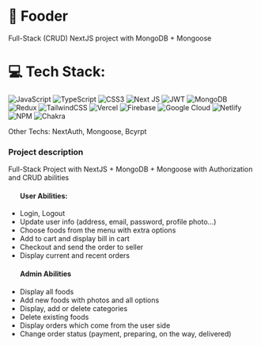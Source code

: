 # 💫 Fooder

Full-Stack (CRUD) NextJS project with MongoDB + Mongoose

# 💻 Tech Stack:

![JavaScript](https://img.shields.io/badge/javascript-%23323330.svg?style=for-the-badge&logo=javascript&logoColor=%23F7DF1E)
![TypeScript](https://img.shields.io/badge/typescript-%23007ACC.svg?style=for-the-badge&logo=typescript&logoColor=white)
![CSS3](https://img.shields.io/badge/css3-%231572B6.svg?style=for-the-badge&logo=css3&logoColor=white)
![Next JS](https://img.shields.io/badge/Next-black?style=for-the-badge&logo=next.js&logoColor=white)
![JWT](https://img.shields.io/badge/JWT-black?style=for-the-badge&logo=JSON%20web%20tokens)
![MongoDB](https://img.shields.io/badge/MongoDB-%234ea94b.svg?style=for-the-badge&logo=mongodb&logoColor=white)
![Redux](https://img.shields.io/badge/redux-%23593d88.svg?style=for-the-badge&logo=redux&logoColor=white)
![TailwindCSS](https://img.shields.io/badge/tailwindcss-%2338B2AC.svg?style=for-the-badge&logo=tailwind-css&logoColor=white)
![Vercel](https://img.shields.io/badge/vercel-%23000000.svg?style=for-the-badge&logo=vercel&logoColor=white) ![Firebase](https://img.shields.io/badge/firebase-%23039BE5.svg?style=for-the-badge&logo=firebase)
![Google Cloud](https://img.shields.io/badge/Google%20Cloud-%234285F4.svg?style=for-the-badge&logo=google-cloud&logoColor=white) ![Netlify](https://img.shields.io/badge/netlify-%23000000.svg?style=for-the-badge&logo=netlify&logoColor=#00C7B7)
![NPM](https://img.shields.io/badge/NPM-%23000000.svg?style=for-the-badge&logo=npm&logoColor=white)
![Chakra](https://img.shields.io/badge/chakra-%234ED1C5.svg?style=for-the-badge&logo=chakraui&logoColor=white)
<p>
Other Techs: NextAuth, Mongoose, Bcyrpt
</p>

<h3>
Project description
</h3>
<p>
Full-Stack Project with NextJS + MongoDB + Mongoose
with Authorization and CRUD abilities
</p>

<ul>
<h4>
User Abilities:
</h4>
<li>Login, Logout</li>
<li>Update user info (address, email, password, profile photo...)</li>
<li>Choose foods from the menu with extra options</li>
<li>Add to cart and display bill in cart</li>
<li>Checkout and send the order to seller</li>
<li>Display current and recent orders</li>
</ul>


<ul>
<h4>Admin Abilities</h4>
<li>Display all foods</li>
<li>Add new foods with photos and all options</li>
<li>Display, add or delete categories</li>
<li>Delete existing foods</li>
<li>Display orders which come from the user side</li>
<li>Change order status (payment, preparing, on the way, delivered)</li>
</ul>
